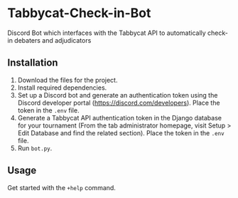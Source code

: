 # Tabbycat-Check-in-Bot
Discord Bot which interfaces with the Tabbycat API to automatically check-in debaters and adjudicators 

## Installation
1. Download the files for the project.
2. Install required dependencies. 
3. Set up a Discord bot and generate an authentication token using the Discord developer portal (https://discord.com/developers). Place the token in the ```.env``` file. 
4. Generate a Tabbycat API authentication token in the Django database for your tournament (From the tab administrator homepage, visit Setup > Edit Database and find the related section). Place the token in the ```.env``` file. 
5. Run  ```bot.py```.

## Usage
Get started with the ```+help``` command.
